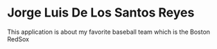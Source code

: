 # Jorge Luis De Los Santos Reyes

This application is about my favorite baseball team which is the Boston RedSox
